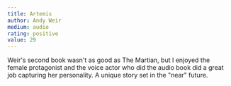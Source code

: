 ```yaml
---
title: Artemis 
author: Andy Weir
medium: audio
rating: positive
value: 29
---
```


Weir's second book wasn't as good as The Martian, but I enjoyed the female protagonist and the voice actor who did the audio book did a great job capturing her personality. A unique story set in the "near" future.